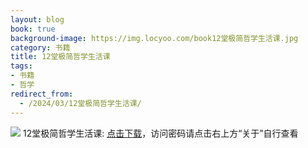 ```yaml
---
layout: blog
book: true
background-image: https://img.locyoo.com/book12堂极简哲学生活课.jpg
category: 书籍
title: 12堂极简哲学生活课
tags:
- 书籍
- 哲学
redirect_from:
  - /2024/03/12堂极简哲学生活课/
---
```

![](https://img.locyoo.com/book12堂极简哲学生活课.jpg)
12堂极简哲学生活课: <a name = "ref1" href="https://url18.ctfile.com/f/50983618-1375542736-e303ce?p=3619">点击下载</a>，访问密码请点击右上方“关于”自行查看